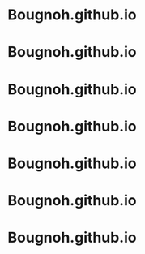 # Bougnoh.github.io
# Bougnoh.github.io
# Bougnoh.github.io
# Bougnoh.github.io
# Bougnoh.github.io
# Bougnoh.github.io
# Bougnoh.github.io
